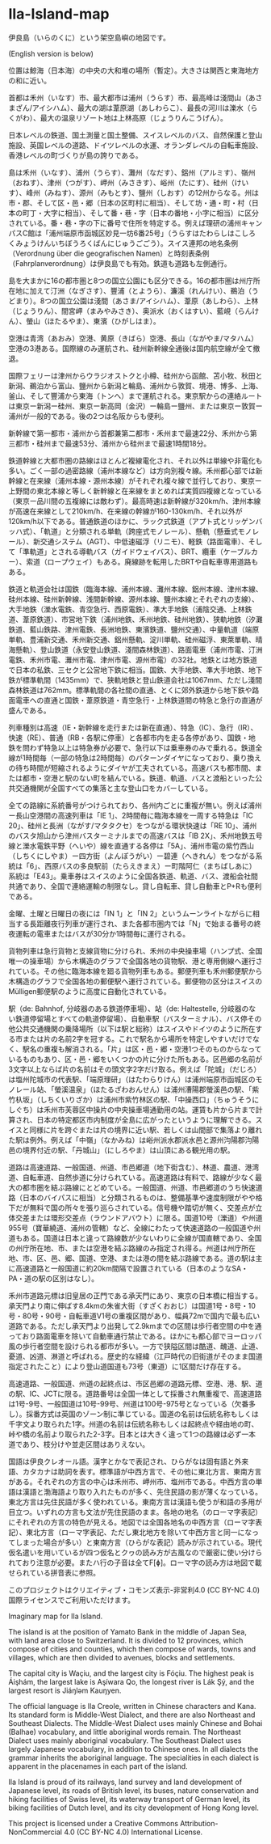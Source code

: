 # Ila-Island-map
伊良島（いらのくに）という架空島嶼の地図です。

(English version is below)

位置は鯨海（日本海）の中央の大和堆の場所（暫定）。大きさは関西と東海地方の和に近い。

首都は禾州（いなす）市、最大都市は浦州（うらす）市、最高峰は淺間山（あさまざん/アイシハム）、最大の湖は葦原湖（あしわらこ）、最長の河川は濼水（らくがわ）、最大の温泉リゾート地は上林高原（じょうりんこうげん）。

日本レベルの鉄道、国土測量と国土整備、スイスレベルのバス、自然保護と登山施設、英国レベルの道路、ドイツレベルの水運、オランダレベルの自転車施設、香港レベルの町づくりが島の誇りである。

島は禾州（いなす）、浦州（うらす）、灘州（なだす）、鋁州（アルミす）、嶺州（おねす）、津州（つがす）、岬州（みさきす）、峪州（たにす）、硅州（けいす）、峰州（みねす）、源州（みもとす）、鹽州（しおす）の12州からなる。州は市・郡、そして区・邑・郷（日本の区町村に相当）、そして坊・通・町・村（日本の町丁・大字に相当）、そして番・巷・字（日本の番地・小字に相当）に区分されている。番・巷・字の下に番号で住所を特定する。例えば理研の浦州キャンパスC館は「浦州端原市函城区妙見一坊6番25号」（うらすはたわらしはこしろくみょうけんいちぼうろくばんにじゅうごごう）。スイス連邦の地名条例（Verordnung über die geografischen Namen）と時刻表条例（Fahrplanverordnung）は伊良島でも有効。鉄道も道路も左側通行。

島を大まかに16の都市圏と8つの国立公園にも区分できる。16の都市圏は州庁所在地に加えて汀洲（なぎさす）、豐浦（とようら）、濂溪（れんけい）、鵜泊（うどまり）。8つの国立公園は淺間（あさま/アイシハム）、葦原（あしわら）、上林（じょうりん）、間宮岬（まみやみさき）、奥派水（おくはすい）、藍峴（らんけん）、螢山（ほたるやま）、東濱（ひがしはま）。

空港は青湾（あおみ）空港、黄原（きばら）空港、長山（ながやま/マタハム）空港の3港ある。国際線のみ運航され、硅州新幹線全通後は国内航空線が全て撤退。

国際フェリーは津州からウラジオストクと小樽、硅州から函館、苫小牧、秋田と新潟、鵜泊から富山、鹽州から新潟と輪島、浦州から敦賀、境港、博多、上海、釜山、そして豐浦から東海（トンへ）まで運航される。東京駅からの連絡ルートは東京ー新潟ー硅州、東京ー新高岡（金沢）ー輪島ー鹽州、または東京ー敦賀ー浦州が一般的である。後の2つは名阪からも便利。

新幹線で第一都市・浦州から首都兼第二都市・禾州まで最速22分、禾州から第三都市・硅州まで最速53分、浦州から硅州まで最速1時間18分。

鉄道幹線と大都市圏の路線はほとんど複線電化され、それ以外は単線や非電化も多い。ごく一部の過密路線（浦州本線など）は方向別複々線。禾州都心部では新幹線と在来線（浦州本線・源州本線）がそれぞれ複々線で並行しており、東京ー上野間の東北本線と等しく新幹線と在来線をまとめれば実質四複線となっている（東京ー品川間の五複線には敵わず）。最高時速は新幹線が320km/h、津州本線が高速在来線として210km/h、在来線の幹線が160-130km/h、それ以外が120km/h以下である。普通鉄道のほかに、ラック式鉄道（アプト式とリッゲンバッハ式）、「軌道」と分類される単軌（跨座式モノレール）、懸軌（懸垂式モノレール）、新交通システム（AGT）、中低速磁浮（リニモ）、軽鉄（路面電車）、そして「準軌道」とされる導軌バス（ガイドウェイバス）、BRT、纜車（ケーブルカー）、索道（ロープウェイ）もある。廃線跡を転用したBRTや自転車専用道路もある。

鉄道と軌道会社は国鉄（臨海本線、浦州本線、灘州本線、鋁州本線、津州本線、硅州本線、硅州新幹線、浅間新幹線、源州本線、鹽州本線とそれぞれの支線）、大手地鉄（濼水電鉄、青空急行、西原電鉄）、準大手地鉄（浦陰交通、上林鉄道、葦原鉄道）、市営地下鉄（浦州地鉄、禾州地鉄、硅州地鉄）、狭軌地鉄（汐灘鉄道、藍山鉄路、津州電鉄、長洲地鉄、東濱鉄道、鹽州交通）、中量軌道（端原単軌、豊浦新交通、禾州新交通、鋁州懸軌、淀川単軌、硅州磁浮、東萊單軌、晴海懸軌）、登山鉄道（永安登山鉄道、淺間森林鉄道）、路面電車（浦州市電、汀洲電鉄、禾州市電、灘州市電、津州市電、源州市電）の32社。地鉄とは地方鉄道で日本の私鉄、三セクと公営地下鉄に相当。国鉄、大手地鉄、準大手地鉄、地下鉄が標準軌間（1435mm）で、狭軌地鉄と登山鉄道会社は1067mm、ただし淺間森林鉄道は762mm。標準軌間の各社間の直通、とくに郊外鉄道から地下鉄や路面電車への直通と国鉄・葦原鉄道・青空急行・上林鉄道間の特急と急行の直通が盛んである。

列車種別は高速（IE・新幹線を走行または新在直通）、特急（IC）、急行（IR）、快速（RE）、普通（RB・各駅に停車）と各都市内を走る各停があり、国鉄・地鉄を問わず特急以上は特急券が必要で、急行以下は乗車券のみで乗れる。鉄道全線が1時間毎（一部の特急は2時間毎）のパターンダイヤになっており、乗り換えの待ち時間が短縮されるようにダイヤが工夫されている。高速バスも都市間、または都市・空港と駅のない町を結んでいる。鉄道、軌道、バスと渡船といった公共交通機関が全国すべての集落と主な登山口をカバーしている。

全ての路線に系統番号がつけられており、各州内ごとに重複が無い。例えば浦州ー長山空港間の高速列車は「IE 1」、2時間毎に臨海本線を一周する特急は「IC 20」、硅州と長洲（ながす/マタタクセ）をつながる環状快速は「RE 10」、浦州のバスタ旭山から津州バスターミナルまでの高速バスは「IB 2X」、禾州地鉄五号線と濼水電鉄平野（へいや）線を直通する各停は「5A」、浦州市電の紫竹西山（しちくにしやま）ー四方街（よんぽうがい）ー碧連（へきれん）をつながる系統は「6」、西原バスの多良駅前（たらえきまえ）ー町階阿仁（まちばしあに）系統は「E43」。乗車券はスイスのように全国各鉄道、軌道、バス、渡船会社間共通であり、全国で連絡運輸の制限なし。貸し自転車、貸し自動車とP+Rも便利である。

金曜、土曜と日曜日の夜には「IN 1」と「IN 2」というムーンライトながらに相当する長距離夜行列車が運行され、また各都市圏内では「N」で始まる番号の終夜運転の電車またはバスが30分か1時間毎に運行される。

貨物列車は急行貨物と支線貨物に分けられ、禾州の中央操車場（ハンプ式、全国唯一の操車場）から木構造のグラフで全国各地の貨物駅、港と専用側線へ運行されている。その他に臨海本線を廻る貨物列車もある。郵便列車も禾州郵便駅から木構造のグラフで全国各地の郵便駅へ運行されている。郵便物の区分はスイスのMülligen郵便駅のように高度に自動化されている。

駅（de: Bahnhof, 分岐器のある鉄道停車場）、站（de: Haltestelle, 分岐器のない鉄道停留場とすべての軌道停留場）、自動車駅（バスターミナル）、バス停その他公共交通機関の乗降場所（以下は駅と総称）はスイスやドイツのように所在する市または片の名前2字を冠する。これで駅名から場所を特定しやすいだけでなく、駅名の重複も解消される。「片」は区・邑・郷・空港1つそのものからなっているものもあり、区・邑・郷をいくつかの片に分けた所もある。区邑郷の名前が3文字以上ならば片の名前はその頭文字2字だけ取る。例えば「陀城」（だじろ）は塩州陀城市の代表駅、「端原理研」（はたわらりけん）は浦州端原市函城区のモノレール站、「螢溪温泉」（ほたるざわおんせん）は浦州漕陽郡螢溪邑の駅、「紫竹杁坂」（しちくいりざか）は浦州市紫竹林区の駅、「中操西口」（ちゅうそうにしぐち）は禾州市芙蓉区中操片の中央操車場通勤用の站。運賃も片から片まで計算され、日本の特定都区市内制度が全島に広がったというように理解できる。スイスと同様に片を跨ぐまたは片の境界に近い駅、若しくは山間部で集落より離れた駅は例外。例えば「中嶺」（なかみね）は峪州派水郡派水邑と源州汮陽郡汮陽邑の境界付近の駅、「丹城山」（にしろやま）は山頂にある観光用の駅。

道路は高速道路、一般国道、州道、市邑郷道（地下街含む）、林道、農道、港湾道、自転車道、自然歩道に分けられている。高速道路は有料で、路線が少なく最大の都市圏を結ぶ路線にとどめている。一般国道、州道、市邑郷道のうち快速道路（日本のバイパスに相当）と分類されるものは、整備基準や速度制限がやや格下だが無料で国の所々を張り巡らされている。信号機や踏切が無く、交差点が立体交差または環形交差点（ラウンドアバウト）に限る。国道10号（濼道）や州道955号（寶華繞道、浦州の管轄）など、全線にわたって快速道路の一般国道や州道もある。国道は日本と違って路線数が少ないわりに全線が国直轄であり、全国の州庁所在地、市、または空港を結ぶ路線のみ指定され得る。州道は州庁所在地、市、区、邑、郷、国道、空港、または港の間を結ぶ路線である。道の駅は主に高速道路と一般国道に約20km間隔で設置されている（日本のようなSA・PA・道の駅の区別はなし）。

禾州市道路元標は旧皇居の正門である承天門にあり、東京の日本橋に相当する。承天門より南に伸ばす8.4kmの朱雀大街（すざくおおじ）は国道1号・8号・10号・80号・90号・自転車道V1号の重複区間があり、幅員72mで国内で最も広い道路である。ただし承天門より出発して2.9kmまでの区間は歩行者空間の中を通っており路面電車を除いて自動車通行禁止である。ほかにも都心部でヨーロッパ風の歩行者空間を設けられる都市が多い。一方で狭隘区間は酷道、醜道、止道、憂道、凶道、淋道と呼ばれる。歴史的な経緯（江戸時代の旧街道がそのまま国道指定されたこと）により登山道国道も73号（東道）に1区間だけ存在する。

高速道路、一般国道、州道の起終点は、市区邑郷の道路元標、空港、港、駅、道の駅、IC、JCTに限る。道路番号は全国一体として採番され無重複で、高速道路は1号-9号、一般国道は10号-99号、州道は100号-975号となっている（欠番多し）。採番方式は英国のゾーン制に準じている。国道の名前は伝統名称もしくは千字文より取られた1字。州道の名前は伝統名称もしくは起終点や経由地の町、峠や橋の名前より取られた2-3字。日本とは大きく違って1つの路線は必ず一本道であり、枝分けや並走区間はありえない。

国語は伊良クレオール語。漢字とかなで表記され、ひらがなは固有語と外来語、カタカナは助詞を表す。標準語が中西方言で、その他に東北方言、東南方言がある。それぞれの方言の中心は禾州市、岬州市、塩州市である。中西方言の単語は漢語と渤海語より取り入れたものが多く、先住民語の影が薄くなっている。東北方言は先住民語が多く使われている。東南方言は漢語も使うが和語の多用が目立つ。いずれの方言も文法が先住民語のまま。各地の地名（のローマ字表記）にそれぞれの方言の特色が見える。地図では全国各地名の中西方言（ローマ字表記）、東北方言（ローマ字表記、ただし東北地方を除いて中西方言と同一になってしまった場合が多い）と東南方言（ひらがな表記）読みが示されている。現代仮名遣いを用いているが四つ仮名とクヮの読み方が古風なので厳密に使い分けられており注意が必要。またハ行の子音は全てF[ɸ]。ローマ字の読み方は地図で載せられている拼音表に参照。

このプロジェクトはクリエイティブ・コモンズ表示-非営利4.0 (CC BY-NC 4.0) 国際ライセンスでご利用いただけます。

Imaginary map for Ila Island. 

The island is at the position of Yamato Bank in the middle of Japan Sea, with land area close to Switzerland. It is divided to 12 provinces, which compose of cities and counties, which then compose of wards, towns and villages, which are then divided to avenues, blocks and settlements. 

The capital city is Waçiu, and the largest city is Fóçiu. The highest peak is Áişhám, the largest lake is Aşíwara Qo, the longest river is Lák Şý, and the largest resort is Jiáŋlǝm Kauŋyen. 

The official language is Ila Creole, written in Chinese characters and Kana. Its standard form is Middle-West Dialect, and there are also Northeast and Southeast Dialects. The Middle-West Dialect uses mainly Chinese and Bohai (Balhae) vocabulary, and little aboriginal words remain. The Northeast Dialect uses mainly aboriginal vocabulary. The Southeast Dialect uses largely Japanese vocabulary, in addition to Chinese ones. In all dialects the grammar inherits the aboriginal language. The specialities in each dialect is apparent in the placenames in each part of the island. 

Ila Island is proud of its railways, land survey and land development of Japanese level, its roads of British level, its buses, nature conservation and hiking facilities of Swiss level, its waterway transport of German level, its biking facilities of Dutch level, and its city development of Hong Kong level. 

This project is licensed under a Creative Commons Attribution-NonCommercial 4.0 (CC BY-NC 4.0) International License.

